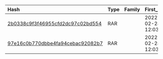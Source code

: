 |Hash|Type|Family|First_Seen|Name|
|:--|:--|:--|:--|:--|
|[2b0338c9f3f46955cfd2dc97c02bd554](https://www.virustotal.com/gui/file/2b0338c9f3f46955cfd2dc97c02bd554)|RAR||2022-02-28 12:03:41|5a2845ee84fe5ed2eb987bd684dbeae5c524eb3cdfa918e32c88add63ba69fad.bin|
|[97e16c0b770dbbe4fa94cebac92082b7](https://www.virustotal.com/gui/file/97e16c0b770dbbe4fa94cebac92082b7)|RAR||2022-02-28 12:03:40|0f9b541156c0825ab309af9007803b169a30dcd58d8329955c4eb047c5f21f2e.bin|
